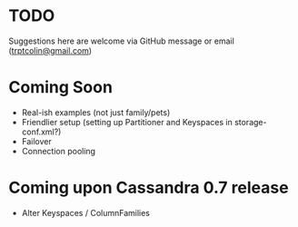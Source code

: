 TODO
======

Suggestions here are welcome via GitHub message or email (trptcolin@gmail.com)

Coming Soon
=====

* Real-ish examples (not just family/pets)
* Friendlier setup (setting up Partitioner and Keyspaces in storage-conf.xml?)
* Failover
* Connection pooling


Coming upon Cassandra 0.7 release
======

* Alter Keyspaces / ColumnFamilies
